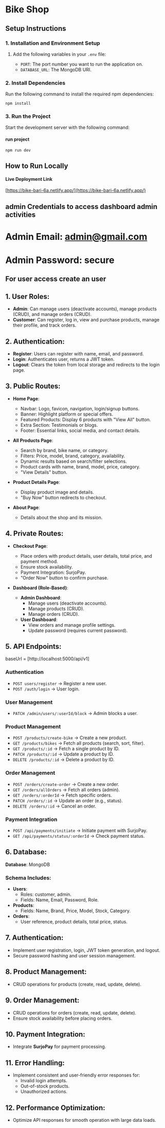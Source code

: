 # Bike Shop

## Setup Instructions

### 1. Installation and Environment Setup

1. Add the following variables in your `.env` file:

   - `PORT`: The port number you want to run the application on.
   - `DATABASE_URL`: The MongoDB URI.

### 2. Install Dependencies

Run the following command to install the required npm dependencies:

```
npm install
```

### 3. Run the Project

Start the development server with the following command:

#### run project

```
npm run dev
```

## How to Run Locally

#### Live Deployment Link

[https://bike-bari-6a.netlify.app/](https://bike-bari-6a.netlify.app/)

## admin Credentials to access dashboard admin activities

# Admin Email: admin@gmail.com

# Admin Password: secure

## For user access create an user

## 1. User Roles:

- **Admin**: Can manage users (deactivate accounts), manage products (CRUD), and manage orders (CRUD).
- **Customer**: Can register, log in, view and purchase products, manage their profile, and track orders.

## 2. Authentication:

- **Register**: Users can register with name, email, and password.
- **Login**: Authenticates user, returns a JWT token.
- **Logout**: Clears the token from local storage and redirects to the login page.

## 3. Public Routes:

- **Home Page**:

  - Navbar: Logo, favicon, navigation, login/signup buttons.
  - Banner: Highlight platform or special offers.
  - Featured Products: Display 6 products with "View All" button.
  - Extra Section: Testimonials or blogs.
  - Footer: Essential links, social media, and contact details.

- **All Products Page**:

  - Search by brand, bike name, or category.
  - Filters: Price, model, brand, category, availability.
  - Dynamic results based on search/filter selections.
  - Product cards with name, brand, model, price, category.
  - "View Details" button.

- **Product Details Page**:

  - Display product image and details.
  - "Buy Now" button redirects to checkout.

- **About Page**:
  - Details about the shop and its mission.

## 4. Private Routes:

- **Checkout Page**:

  - Place orders with product details, user details, total price, and payment method.
  - Ensure stock availability.
  - Payment Integration: SurjoPay.
  - "Order Now" button to confirm purchase.

- **Dashboard (Role-Based)**:
  - **Admin Dashboard**:
    - Manage users (deactivate accounts).
    - Manage products (CRUD).
    - Manage orders (CRUD).
  - **User Dashboard**:
    - View orders and manage profile settings.
    - Update password (requires current password).

## 5. API Endpoints:

baseUrl = [http://localhost:5000/api/v1]

### **Authentication**

- `POST users/register` → Register a new user.
- `POST /auth/login` → User login.

### **User Management**

- `PATCH /admin/users/:userId/block` → Admin blocks a user.

### **Product Management**

- `POST /products/create-bike` → Create a new product.
- `GET /products/bikes` → Fetch all products (search, sort, filter).
- `GET /products/:id` → Fetch a single product by ID.
- `PATCH /products/:id` → Update a product by ID.
- `DELETE /products/:id` → Delete a product by ID.

### **Order Management**

- `POST /orders/create-order` → Create a new order.
- `GET /orders/allOrders` → Fetch all orders (admin).
- `GET /orders/:orderId` → Fetch specific orders.
- `PATCH /orders/:id` → Update an order (e.g., status).
- `DELETE /orders/:id` → Cancel an order.

### **Payment Integration**

- `POST /api/payments/initiate` → Initiate payment with SurjoPay.
- `GET /api/payments/status/:orderId` → Check payment status.

## 6. Database:

**Database**: MongoDB

### **Schema Includes:**

- **Users**:
  - Roles: customer, admin.
  - Fields: Name, Email, Password, Role.
- **Products**:
  - Fields: Name, Brand, Price, Model, Stock, Category.
- **Orders**:
  - User reference, product details, total price, status.

## 7. Authentication:

- Implement user registration, login, JWT token generation, and logout.
- Secure password hashing and user session management.

## 8. Product Management:

- CRUD operations for products (create, read, update, delete).

## 9. Order Management:

- CRUD operations for orders (create, read, update, delete).
- Ensure stock availability before placing orders.

## 10. Payment Integration:

- Integrate **SurjoPay** for payment processing.

## 11. Error Handling:

- Implement consistent and user-friendly error responses for:
  - Invalid login attempts.
  - Out-of-stock products.
  - Unauthorized actions.

## 12. Performance Optimization:

- Optimize API responses for smooth operation with large data loads.


